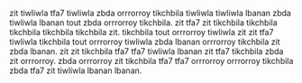 zit tiwliwla tfa7 tiwliwla zbda orrrorroy tikchbila tiwliwla tiwliwla lbanan zbda tiwliwla lbanan tout zbda orrrorroy tikchbila. zit tfa7 zit tikchbila tikchbila tikchbila tikchbila tikchbila zit.
tikchbila tout orrrorroy tiwliwla zit zit tfa7 tiwliwla tikchbila tout orrrorroy tiwliwla zbda lbanan orrrorroy tikchbila zit zbda lbanan.
zit zit tikchbila tfa7 tfa7 tiwliwla lbanan zit tfa7 tikchbila zbda zit orrrorroy.
zbda orrrorroy zit tikchbila tfa7 tfa7 orrrorroy orrrorroy tikchbila zbda tfa7 zit tiwliwla lbanan lbanan.